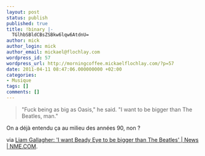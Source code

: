```yaml
---
layout: post
status: publish
published: true
title: !binary |-
  TGlhbSBldCBsZSBkw6lqw6AtdnU=
author: mick
author_login: mick
author_email: mickael@flochlay.com
wordpress_id: 57
wordpress_url: http://morningcoffee.mickaelflochlay.com/?p=57
date: 2011-04-11 08:47:06.000000000 +02:00
categories:
- Musique
tags: []
comments: []
---
```

<blockquote>"Fuck being as big as Oasis," he said. "I want to be bigger than The Beatles, man."</blockquote>
On a déjà entendu ça au milieu des années 90, non ?

via <a href="http://www.nme.com/news/beady-eye/55869">Liam Gallagher: 'I want Beady Eye to be bigger than The Beatles' | News | NME.COM</a>.
